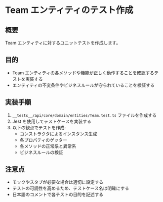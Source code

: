 # Team エンティティのテスト作成

## 概要

Team エンティティに対するユニットテストを作成します。

## 目的

- Team エンティティの各メソッドや機能が正しく動作することを確認するテストを実装する
- エンティティの不変条件やビジネスルールが守られていることを検証する

## 実装手順

1. `__tests__/api/core/domain/entities/Team.test.ts` ファイルを作成する
2. Jest を使用してテストケースを実装する
3. 以下の観点でテストを作成:
   - コンストラクタによるインスタンス生成
   - 各プロパティのゲッター
   - 各メソッドの正常系と異常系
   - ビジネスルールの検証

## 注意点

- モックやスタブが必要な場合は適切に設定する
- テストの可読性を高めるため、テストケース名は明確にする
- 日本語のコメントで各テストの目的を記述する

